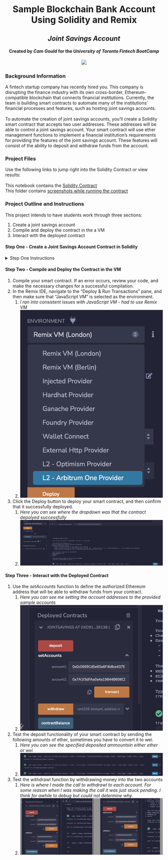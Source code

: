 <h1 align="center">Sample Blockchain Bank Account Using Solidity and Remix</h1>
<h2 align="center"><em>Joint Savings Account</em></h2>
<h4 align="center"> Created by <em>Cam Gould</em> for the <em>University of Toronto Fintech BootCamp</em> </h4>

<p align="center">
  <img
    src="https://blog.cakedefi.com/content/images/2021/07/istockphoto-1226293128-612x612.jpeg"
  >
</p>

### Background Information
A fintech startup company has recently hired you. This company is disrupting the finance industry with its own cross-border, Ethereum-compatible blockchain that connects financial institutions. Currently, the team is building smart contracts to automate many of the institutions’ financial processes and features, such as hosting joint savings accounts.
<br>
<br>
To automate the creation of joint savings accounts, you’ll create a Solidity smart contract that accepts two user addresses. These addresses will be able to control a joint savings account. Your smart contract will use ether management functions to implement a financial institution’s requirements for providing the features of the joint savings account. These features will consist of the ability to deposit and withdraw funds from the account.
<br>
### Project Files
Use the following links to jump right into the Solidity Contract or view results:
<br>
<br>
This notebook contains the [Solidity Contract](https://github.com/CamGould/Solidity_Project/blob/main/Solidity%20Code/Joint_Savings.sol)
<br>
This folder contains [screenshots while running the contract](https://github.com/CamGould/Solidity_Project/tree/main/Execution_Results)
<br>
### Project Outline and Instructions
This project intends to have students work through three sections:
1. Create a joint savings account
2. Compile and deploy the contract in the a VM
3. Interact with the deployed contract
#### Step One - Create a Joint Savings Account Contract in Solidity 
<details>
  <summary>Step One Instructions</summary> 
  
  1. From the provided *starter code*, open the Solidity file named *joint_savings.sol* in the **Remix IDE**.
  2. Define a new contract named *JointSavings*
  3. Define the following variables in the new contract:
      1. Two variables of type address payable named *accountOne and accountTwo*
      2. A variable of type address public named *lastToWithdraw*
      3. Two variables of type uint public named *lastWithdrawAmount and contractBalance*
  4. Define a function named *withdraw* that accepts two arguments: amount of type uint and recipient of type payable address. In this function, code the following:
      1. Define a require statement that checks if recipient is equal to either accountOne or accountTwo. If it isn’t, the require statement returns the “You don't own this account!” text.
      2. Define a require statement that checks if balance is sufficient for accomplishing the withdrawal operation. If there are insufficient funds, it returns the “Insufficient funds!” text.
      3. Add an if statement to check if lastToWithdraw is not equal (!=) to recipient. If it’s not equal, set it to the current value of recipient.
      4. Call the transfer function of the recipient, and pass it the amount to transfer as an argument.
      5. Set lastWithdrawAmount equal to amount.
      6. Set the contractBalance variable equal to the balance of the contract by using *address(this).balance* to reflect the new balance of the contract.
  5. Define a public payable function named deposit. In this function, code the following:
      1. Set the contractBalance variable equal to the balance of the contract by using *address(this).balance*.
  6. Define a public function named setAccounts that takes two address payable arguments, named account1 and account2. In the body of the function, set the values of accountOne and accountTwo to account1 and account2, respectively.
  7. Add a fallback function so that your contract can store ether that’s sent from outside the deposit function.
  
</details>
      
#### Step Two - Compile and Deploy the Contract in the VM
1. Compile your smart contract. If an error occurs, review your code, and make the necessary changes for a successful compilation.
2. In the Remix IDE, navigate to the “Deploy & Run Transactions” pane, and then make sure that “JavaScript VM” is selected as the environment.
    1. *I ran into consistent issues with JavaScript VM - had to use Remix VM*
    2. ![](https://github.com/CamGould/Solidity_Project/blob/main/Execution_Results/Javascript%20Vm%20not%20available.png?raw=true)
3. Click the Deploy button to deploy your smart contract, and then confirm that it successfully deployed.
    1. *Here you can see where the dropdown was that the contract depolyed successfully*
    2. ![](https://github.com/CamGould/Solidity_Project/blob/main/Execution_Results/Contract%20Deployed%20Successfully.png?raw=true)

#### Step Three - Interact with the Deployed Contract
1. Use the *setAccounts* function to define the authorized Ethereum address that will be able to withdraw funds from your contract.
    1. *Here you can see me setting the account addresses to the provided sample accounts* 
    2. ![](https://github.com/CamGould/Solidity_Project/blob/main/Execution_Results/setAccounts.png?raw=true)
2. Test the deposit functionality of your smart contract by sending the following amounts of ether, sometimes you have to convert it to wei.
    1. *Here you can see the specified deposited ammountsin either ether or wei*
    2. ![](https://github.com/CamGould/Solidity_Project/blob/main/Execution_Results/Deposit%20Amounts.png?raw=true)
3. Test the withdrawl function by withdrawing money into the two accounts
    1. *Here is where I made the call to withdrawl to each account. For some reason when I was making the call it was just stuck pending. I think for awhile to debug but could not determine why.*
    2. ![](https://github.com/CamGould/Solidity_Project/blob/main/Execution_Results/Withdraw%20from%20Accounts.png?raw=true) 
